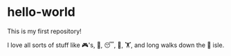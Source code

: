 # hello-world

This is my first repository!

I love all sorts of stuff like :video_game:'s, :sushi:, :sleeping:, :beer:, :weight_lifting:, and long walks down the :ice_cream: isle.

